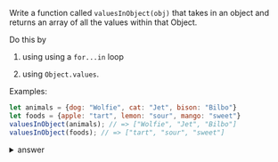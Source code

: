 
Write a function called `valuesInObject(obj)` that takes in an object and returns 
an array of all the values within that Object. 


Do this by

1. using using a `for...in` loop

2. using `Object.values`.


Examples:

```js
let animals = {dog: "Wolfie", cat: "Jet", bison: "Bilbo"}
let foods = {apple: "tart", lemon: "sour", mango: "sweet"}
valuesInObject(animals); // => ["Wolfie", "Jet", "Bilbo"]
valuesInObject(foods); // => ["tart", "sour", "sweet"]

```


<details>
  <summary>answer</summary>
  

  <details>
    <summary>for .. in</summary>
    
```js
function valuesInObject(obj) {
      
  let answer = [];
  
  for (let key in obj) {
    answer.push(obj[key]);
  }
  
  return answer;
}
```
    
  </details>

  <details>
    <summary>Object.values</summary>
    
```js
function valuesInObject(obj) {
  
  return Object.values(obj);
}
```
    
  </details>
</details>
